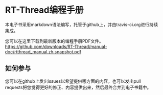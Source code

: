 # RT-Thread编程手册 #

本电子书采用markdown语法编写，托管于github上，并由travis-ci.org进行持续集成。

您可以在这里下载到最新版本的编程手册PDF文件。
<https://github.com/downloads/RT-Thread/manual-doc/rtthread_manual.zh.snapshot.pdf>

## 如何参与 ##

您可以在github上发出issues以希望提供哪方面的内容，也可以发出pull requests把您觉得更好的修正、内容提供出来，然后最终合并到电子书籍中。
